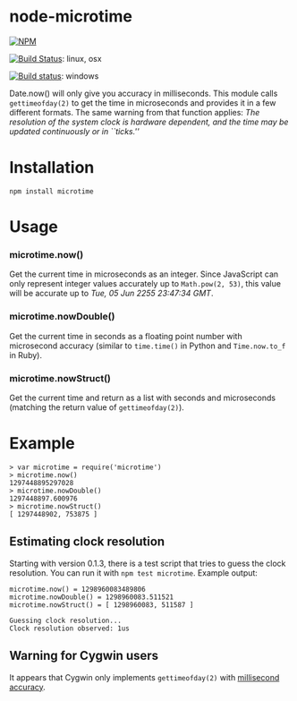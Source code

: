 # node-microtime

[![NPM](https://nodei.co/npm/microtime.png?downloads=true&downloadRank=true&stars=true)](https://nodei.co/npm/microtime/)

[![Build Status](https://api.travis-ci.org/wadey/node-microtime.svg?branch=master)](https://travis-ci.org/wadey/node-microtime): linux, osx

[![Build status](https://ci.appveyor.com/api/projects/status/agqikkdghce1hi9u/branch/master?svg=true)](https://ci.appveyor.com/project/WadeSimmons/node-microtime/branch/master): windows

Date.now() will only give you accuracy in milliseconds. This module calls
`gettimeofday(2)` to get the time in microseconds and provides it in a few
different formats. The same warning from that function applies:
_The resolution of the system clock is hardware dependent, and the time may
be updated continuously or in ``ticks.''_

# Installation

    npm install microtime

# Usage

### microtime.now()

Get the current time in microseconds as an integer. Since JavaScript can only
represent integer values accurately up to `Math.pow(2, 53)`, this value will
be accurate up to _Tue, 05 Jun 2255 23:47:34 GMT_.

### microtime.nowDouble()

Get the current time in seconds as a floating point number with microsecond
accuracy (similar to `time.time()` in Python and `Time.now.to_f` in Ruby).

### microtime.nowStruct()

Get the current time and return as a list with seconds and microseconds (matching the return value of `gettimeofday(2)`).

# Example

    > var microtime = require('microtime')
    > microtime.now()
    1297448895297028
    > microtime.nowDouble()
    1297448897.600976
    > microtime.nowStruct()
    [ 1297448902, 753875 ]

## Estimating clock resolution

Starting with version 0.1.3, there is a test script that tries to guess the clock resolution. You can run it with `npm test microtime`. Example output:

    microtime.now() = 1298960083489806
    microtime.nowDouble() = 1298960083.511521
    microtime.nowStruct() = [ 1298960083, 511587 ]

    Guessing clock resolution...
    Clock resolution observed: 1us

## Warning for Cygwin users

It appears that Cygwin only implements `gettimeofday(2)` with [millisecond accuracy](http://old.nabble.com/gettimeofday---millisecond-accuracy-p21085475.html).
